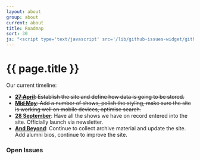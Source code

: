 ```yaml
---
layout: about
group: about
current: about
title: Roadmap
sort: 30
js: "<script type='text/javascript' src='/lib/github-issues-widget/github-issues-widget.js'></script>"
---
```


<div class="col-2-3" markdown="1">

# <i class="octicon octicon-milestone"></i> {{ page.title }}

Our current timeline:

- <del>[**27 April**](https://github.com/newtheatre/history-project/milestones/alpha-1): Establish the site and define how data is going to be stored.</del>
- <del>[**Mid May**](https://github.com/newtheatre/history-project/milestones/alpha-2): Add a number of shows, polish the styling, make sure the site is working well on mobile devices, optimise search.</del>
- [**28 September**](https://github.com/newtheatre/history-project/milestones/launch): Have all the shows we have on record entered into the site. Officially launch via newsletter.
- [**And Beyond**](https://github.com/newtheatre/history-project/milestones/): Continue to collect archive material and update the site. Add alumni bios, continue to improve the site.

</div>

<div class="col-1-3">

<h3 class="h1-baseline"><i class="octicon octicon-issue-opened"></i> Open Issues</h3>

<div id="github-issues-widget"></div>

</div>

